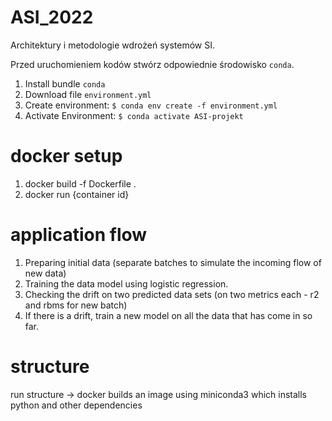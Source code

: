 # ASI_2022
 Architektury i metodologie wdrożeń systemów SI. 

Przed uruchomieniem kodów stwórz odpowiednie środowisko `conda`.

1. Install bundle `conda`
2. Download file `environment.yml`
3. Create environment: `$ conda env create -f environment.yml`
4. Activate Environment: `$ conda activate ASI-projekt`

# docker setup
1. docker build -f Dockerfile .
2. docker run {container id}

# application flow
1. Preparing initial data (separate batches to simulate the incoming flow of new data)
2. Training the data model using logistic regression.
3. Checking the drift on two predicted data sets (on two metrics each - r2 and rbms for new batch)
4. If there is a drift, train a new model on all the data that has come in so far.

# structure
run structure -> docker builds an image using miniconda3 which installs python and other dependencies


